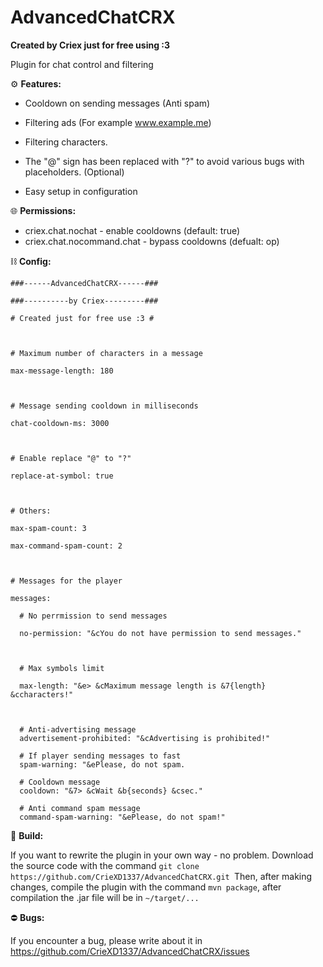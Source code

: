 # AdvancedChatCRX
**Created by Criex just for free using :3**

Plugin for chat control and filtering

⚙ **Features:**

 - Cooldown on sending messages (Anti spam)

 - Filtering ads (For example www.example.me)

 - Filtering characters.

 - The "@" sign has been replaced with "?" to avoid various bugs with placeholders. (Optional)

 - Easy setup in configuration



🌐 **Permissions:**
 - criex.chat.nochat - enable cooldowns (default: true)
 - criex.chat.nocommand.chat - bypass cooldowns (defualt: op)


⛓ **Config:**

```
###------AdvancedChatCRX------###

###----------by Criex---------###

# Created just for free use :3 #



# Maximum number of characters in a message

max-message-length: 180



# Message sending cooldown in milliseconds

chat-cooldown-ms: 3000



# Enable replace "@" to "?"

replace-at-symbol: true



# Others:

max-spam-count: 3

max-command-spam-count: 2



# Messages for the player

messages:

  # No perrmission to send messages

  no-permission: "&cYou do not have permission to send messages."



  # Max symbols limit

  max-length: "&e> &cMaximum message length is &7{length} &ccharacters!"



  # Anti-advertising message
  advertisement-prohibited: "&cAdvertising is prohibited!"

  # If player sending messages to fast
  spam-warning: "&ePlease, do not spam.

  # Cooldown message
  cooldown: "&7> &cWait &b{seconds} &csec."

  # Anti command spam message
  command-spam-warning: "&ePlease, do not spam!"
```

🔨 **Build:**

If you want to rewrite the plugin in your own way - no problem. Download the source code with the command `git clone https://github.com/CrieXD1337/AdvancedChatCRX.git `Then, after making changes, compile the plugin with the command `mvn package`, after compilation the .jar file will be in `~/target/...`

⛔ **Bugs:**

If you encounter a bug, please write about it in https://github.com/CrieXD1337/AdvancedChatCRX/issues
